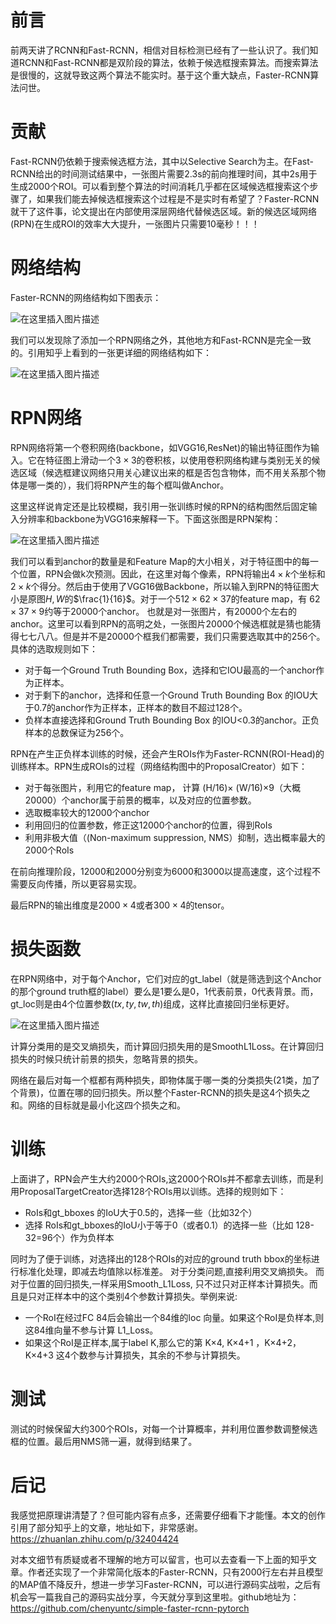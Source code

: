 # 前言
前两天讲了RCNN和Fast-RCNN，相信对目标检测已经有了一些认识了。我们知道RCNN和Fast-RCNN都是双阶段的算法，依赖于候选框搜索算法。而搜索算法是很慢的，这就导致这两个算法不能实时。基于这个重大缺点，Faster-RCNN算法问世。

# 贡献
Fast-RCNN仍依赖于搜索候选框方法，其中以Selective Search为主。在Fast-RCNN给出的时间测试结果中，一张图片需要2.3s的前向推理时间，其中2s用于生成2000个ROI。可以看到整个算法的时间消耗几乎都在区域候选框搜索这个步骤了，如果我们能去掉候选框搜索这个过程是不是实时有希望了？Faster-RCNN就干了这件事，论文提出在内部使用深层网络代替候选区域。新的候选区域网络(RPN)在生成ROI的效率大大提升，一张图片只需要10毫秒！！！

# 网络结构
Faster-RCNN的网络结构如下图表示：

![在这里插入图片描述](https://img-blog.csdnimg.cn/20191112171517215.png?x-oss-process=image/watermark,type_ZmFuZ3poZW5naGVpdGk,shadow_10,text_aHR0cHM6Ly9ibG9nLmNzZG4ubmV0L2p1c3Rfc29ydA==,size_16,color_FFFFFF,t_70)

我们可以发现除了添加一个RPN网络之外，其他地方和Fast-RCNN是完全一致的。引用知乎上看到的一张更详细的网络结构如下：

![在这里插入图片描述](https://img-blog.csdnimg.cn/20191112174040263.png?x-oss-process=image/watermark,type_ZmFuZ3poZW5naGVpdGk,shadow_10,text_aHR0cHM6Ly9ibG9nLmNzZG4ubmV0L2p1c3Rfc29ydA==,size_16,color_FFFFFF,t_70)

# RPN网络
RPN网络将第一个卷积网络(backbone，如VGG16,ResNet)的输出特征图作为输入。它在特征图上滑动一个$3\times 3$的卷积核，以使用卷积网络构建与类别无关的候选区域（候选框建议网络只用关心建议出来的框是否包含物体，而不用关系那个物体是哪一类的），我们将RPN产生的每个框叫做Anchor。

这里这样说肯定还是比较模糊，我引用一张训练时候的RPN的结构图然后固定输入分辨率和backbone为VGG16来解释一下。下面这张图是RPN架构：

![在这里插入图片描述](https://img-blog.csdnimg.cn/20191112173424961.png?x-oss-process=image/watermark,type_ZmFuZ3poZW5naGVpdGk,shadow_10,text_aHR0cHM6Ly9ibG9nLmNzZG4ubmV0L2p1c3Rfc29ydA==,size_16,color_FFFFFF,t_70)

我们可以看到anchor的数量是和Feature Map的大小相关，对于特征图中的每一个位置，RPN会做k次预测。因此，在这里对每个像素，RPN将输出$4\times k$个坐标和$2\times k$个得分。然后由于使用了VGG16做Backbone，所以输入到RPN的特征图大小是原图$H,W$的$\frac{1}{16}$。对于一个$512×62×37$的feature map，有 $62×37×9$约等于20000个anchor。 也就是对一张图片，有20000个左右的anchor。这里可以看到RPN的高明之处，一张图片20000个候选框就是猜也能猜得七七八八。但是并不是20000个框我们都需要，我们只需要选取其中的256个。具体的选取规则如下：

- 对于每一个Ground Truth Bounding Box，选择和它IOU最高的一个anchor作为正样本。
- 对于剩下的anchor，选择和任意一个Ground Truth Bounding Box 的IOU大于0.7的anchor作为正样本，正样本的数目不超过128个。
- 负样本直接选择和Ground Truth Bounding Box 的IOU<0.3的anchor。正负样本的总数保证为256个。

RPN在产生正负样本训练的时候，还会产生ROIs作为Faster-RCNN(ROI-Head)的训练样本。RPN生成ROIs的过程（网络结构图中的ProposalCreator）如下：

- 对于每张图片，利用它的feature map， 计算 (H/16)× (W/16)×9（大概20000）个anchor属于前景的概率，以及对应的位置参数。
- 选取概率较大的12000个anchor
- 利用回归的位置参数，修正这12000个anchor的位置，得到RoIs
- 利用非极大值（(Non-maximum suppression, NMS）抑制，选出概率最大的2000个RoIs

在前向推理阶段，12000和2000分别变为6000和3000以提高速度，这个过程不需要反向传播，所以更容易实现。

最后RPN的输出维度是$2000\times 4$或者$300\times 4$的tensor。

# 损失函数
在RPN网络中，对于每个Anchor，它们对应的gt_label（就是筛选到这个Anchor的那个ground truth框的label）要么是1要么是0，1代表前景，0代表背景。而，gt_loc则是由4个位置参数$(tx,ty,tw,th)$组成，这样比直接回归坐标更好。

![在这里插入图片描述](https://img-blog.csdnimg.cn/2019111217553462.png)

计算分类用的是交叉熵损失，而计算回归损失用的是SmoothL1Loss。在计算回归损失的时候只统计前景的损失，忽略背景的损失。

网络在最后对每一个框都有两种损失，即物体属于哪一类的分类损失(21类，加了个背景)，位置在哪的回归损失。所以整个Faster-RCNN的损失是这4个损失之和。网络的目标就是最小化这四个损失之和。

# 训练
上面讲了，RPN会产生大约2000个ROIs,这2000个ROIs并不都拿去训练，而是利用ProposalTargetCreator选择128个ROIs用以训练。选择的规则如下：

- RoIs和gt_bboxes 的IoU大于0.5的，选择一些（比如32个）
- 选择 RoIs和gt_bboxes的IoU小于等于0（或者0.1）的选择一些（比如 128-32=96个）作为负样本

同时为了便于训练，对选择出的128个ROIs的对应的ground truth bbox的坐标进行标准化处理，即减去均值除以标准差。
对于分类问题,直接利用交叉熵损失。 而对于位置的回归损失,一样采用Smooth_L1Loss, 只不过只对正样本计算损失。而且是只对正样本中的这个类别4个参数计算损失。举例来说:

- 一个RoI在经过FC 84后会输出一个84维的loc 向量。如果这个RoI是负样本,则这84维向量不参与计算 L1_Loss。
- 如果这个RoI是正样本,属于label K,那么它的第 K×4, K×4+1 ，K×4+2， K×4+3 这4个数参与计算损失，其余的不参与计算损失。
# 测试
测试的时候保留大约300个ROIs，对每一个计算概率，并利用位置参数调整候选框的位置。最后用NMS筛一遍，就得到结果了。


# 后记
我感觉把原理讲清楚了？但可能内容有点多，还需要仔细看下才能懂。本文的创作引用了部分知乎上的文章，地址如下，非常感谢。
https://zhuanlan.zhihu.com/p/32404424

对本文细节有质疑或者不理解的地方可以留言，也可以去查看一下上面的知乎文章。作者还实现了一个非常简化版本的Faster-RCNN，只有2000行左右并且模型的MAP值不降反升，想进一步学习Faster-RCNN，可以进行源码实战啦，之后有机会写一篇我自己的源码实战分享，今天就分享到这里啦。github地址为：
https://github.com/chenyuntc/simple-faster-rcnn-pytorch